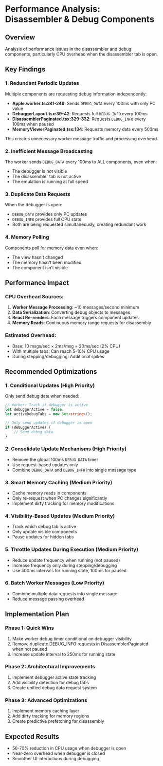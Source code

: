# Performance Analysis: Disassembler & Debug Components

## Overview

Analysis of performance issues in the disassembler and debug components, particularly CPU overhead when the disassembler tab is open.

## Key Findings

### 1. Redundant Periodic Updates

Multiple components are requesting debug information independently:

- **Apple.worker.ts:241-249**: Sends `DEBUG_DATA` every 100ms with only PC value
- **DebuggerLayout.tsx:39-42**: Requests full `DEBUG_INFO` every 100ms
- **DisassemblerPaginated.tsx:329-332**: Requests `DEBUG_INFO` every 100ms when paused
- **MemoryViewerPaginated.tsx:134**: Requests memory data every 500ms

This creates unnecessary worker message traffic and processing overhead.

### 2. Inefficient Message Broadcasting

The worker sends `DEBUG_DATA` every 100ms to ALL components, even when:

- The debugger is not visible
- The disassembler tab is not active
- The emulation is running at full speed

### 3. Duplicate Data Requests

When the debugger is open:

- `DEBUG_DATA` provides only PC updates
- `DEBUG_INFO` provides full CPU state
- Both are being requested simultaneously, creating redundant work

### 4. Memory Polling

Components poll for memory data even when:

- The view hasn't changed
- The memory hasn't been modified
- The component isn't visible

## Performance Impact

### CPU Overhead Sources:

1. **Worker Message Processing**: ~10 messages/second minimum
2. **Data Serialization**: Converting debug objects to messages
3. **React Re-renders**: Each message triggers component updates
4. **Memory Reads**: Continuous memory range requests for disassembly

### Estimated Overhead:

- Base: 10 msgs/sec × 2ms/msg = 20ms/sec (2% CPU)
- With multiple tabs: Can reach 5-10% CPU usage
- During stepping/debugging: Additional spikes

## Recommended Optimizations

### 1. Conditional Updates (High Priority)

Only send debug data when needed:

```typescript
// Worker: Track if debugger is active
let debuggerActive = false;
let activeDebugTabs = new Set<string>();

// Only send updates if debugger is open
if (debuggerActive) {
    // Send debug data
}
```

### 2. Consolidate Update Mechanisms (High Priority)

- Remove the global 100ms `DEBUG_DATA` timer
- Use request-based updates only
- Combine `DEBUG_DATA` and `DEBUG_INFO` into single message type

### 3. Smart Memory Caching (Medium Priority)

- Cache memory reads in components
- Only re-request when PC changes significantly
- Implement dirty tracking for memory modifications

### 4. Visibility-Based Updates (Medium Priority)

- Track which debug tab is active
- Only update visible components
- Pause updates for hidden tabs

### 5. Throttle Updates During Execution (Medium Priority)

- Reduce update frequency when running (not paused)
- Increase frequency only during stepping/debugging
- Use 500ms intervals for running state, 100ms for paused

### 6. Batch Worker Messages (Low Priority)

- Combine multiple data requests into single message
- Reduce message passing overhead

## Implementation Plan

### Phase 1: Quick Wins

1. Make worker debug timer conditional on debugger visibility
2. Remove duplicate DEBUG_INFO requests in DisassemblerPaginated when not paused
3. Increase update interval to 250ms for running state

### Phase 2: Architectural Improvements

1. Implement debugger active state tracking
2. Add visibility detection for debug tabs
3. Create unified debug data request system

### Phase 3: Advanced Optimizations

1. Implement memory caching layer
2. Add dirty tracking for memory regions
3. Create predictive prefetching for disassembly

## Expected Results

- 50-70% reduction in CPU usage when debugger is open
- Near-zero overhead when debugger is closed
- Smoother UI interactions during debugging
